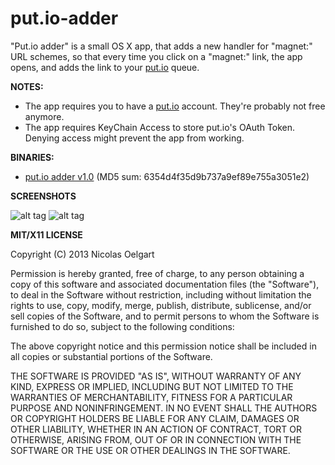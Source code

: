 put.io-adder
============

"Put.io adder" is a small OS X app, that adds a new handler for "magnet:" URL schemes, so that every time you click
on a "magnet:" link, the app opens, and adds the link to your [put.io](http://put.io/) queue.

**NOTES:**
- The app requires you to have a [put.io](http://put.io/) account. They're probably not free anymore.
- The app requires KeyChain Access to store put.io's OAuth Token. Denying access might prevent the app from working.

**BINARIES:**
- [put.io adder v1.0](http://cl.ly/Q4MV) (MD5 sum: 6354d4f35d9b737a9ef89e755a3051e2)

**SCREENSHOTS**

![alt tag](http://f.cl.ly/items/1E2h3I243x2W0P0y301p/Screen%20Shot%202013-07-05%20at%202.53.23%20AM.png)
![alt tag](http://f.cl.ly/items/3O0e3m1S36203j2k2f3P/Screen%20Shot%202013-07-05%20at%202.43.32%20AM.png)

**MIT/X11 LICENSE**

Copyright (C) 2013 Nicolas Oelgart

Permission is hereby granted, free of charge, to any person obtaining a copy of this software and associated documentation files (the "Software"), to deal in the Software without restriction, including without limitation the rights to use, copy, modify, merge, publish, distribute, sublicense, and/or sell copies of the Software, and to permit persons to whom the Software is furnished to do so, subject to the following conditions:

The above copyright notice and this permission notice shall be included in all copies or substantial portions of the Software.

THE SOFTWARE IS PROVIDED "AS IS", WITHOUT WARRANTY OF ANY KIND, EXPRESS OR IMPLIED, INCLUDING BUT NOT LIMITED TO THE WARRANTIES OF MERCHANTABILITY, FITNESS FOR A PARTICULAR PURPOSE AND NONINFRINGEMENT. IN NO EVENT SHALL THE AUTHORS OR COPYRIGHT HOLDERS BE LIABLE FOR ANY CLAIM, DAMAGES OR OTHER LIABILITY, WHETHER IN AN ACTION OF CONTRACT, TORT OR OTHERWISE, ARISING FROM, OUT OF OR IN CONNECTION WITH THE SOFTWARE OR THE USE OR OTHER DEALINGS IN THE SOFTWARE.
